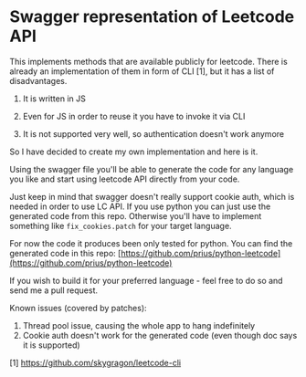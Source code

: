 # Swagger representation of Leetcode API
This implements methods that are available publicly for leetcode.
There is already an implementation of them in form of CLI [1], but
it has a list of disadvantages.


1. It is written in JS

2. Even for JS in order to reuse it you have to invoke it via CLI

3. It is not supported very well, so authentication doesn't work anymore


So I have decided to create my own implementation and here is it.


Using the swagger file you'll be able to generate the code for any language
you like and start using leetcode API directly from your code.


Just keep in mind that swagger doesn't really support cookie auth,
which is needed in order to use LC API. If you use python you can
just use the generated code from this repo. Otherwise you'll have to
implement something like `fix_cookies.patch` for your target language.

For now the code it produces been only tested for python. You can find the generated code in this repo: [https://github.com/prius/python-leetcode](https://github.com/prius/python-leetcode)

If you wish to build it for your preferred language - feel free to do so and send me a pull request.

Known issues (covered by patches):
1. Thread pool issue, causing the whole app to hang indefinitely
2. Cookie auth doesn't work for the generated code (even though doc says it is supported)

[1] https://github.com/skygragon/leetcode-cli
